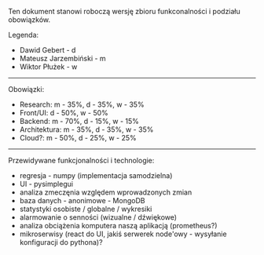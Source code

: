 Ten dokument stanowi roboczą wersję zbioru funkconalności i podziału obowiązków.

Legenda: 
- Dawid Gebert - d
- Mateusz Jarzembiński - m
- Wiktor Płużek - w

<hr>

Obowiązki: 

- Research: m - 35%, d - 35%, w - 35%
- Front/UI: d - 50%, w - 50%
- Backend: m - 70%, d - 15%, w - 15%
- Architektura: m - 35%, d - 35%, w - 35%
- Cloud?: m - 50%, d - 25%, w - 25%

<hr>

Przewidywane funkcjonalności i technologie:
- regresja - numpy (implementacja samodzielna)
- UI - pysimplegui
- analiza zmeczęnia względem wprowadzonych zmian
- baza danych - anonimowe - MongoDB
- statystyki osobiste / globalne / wykresiki
- alarmowanie o senności (wizualne / dźwiękowe)
- analiza obciążenia komputera naszą aplikacją (prometheus?)
- mikroserwisy (react do UI, jakiś serwerek node'owy - wysyłanie konfiguracji do pythona)?




